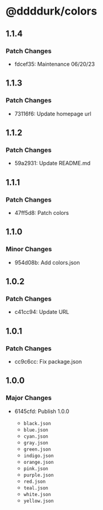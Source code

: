 # @ddddurk/colors

## 1.1.4

### Patch Changes

- fdcef35: Maintenance 06/20/23

## 1.1.3

### Patch Changes

- 73116f6: Update homepage url

## 1.1.2

### Patch Changes

- 59a2931: Update README.md

## 1.1.1

### Patch Changes

- 47ff5d8: Patch colors

## 1.1.0

### Minor Changes

- 954d08b: Add colors.json

## 1.0.2

### Patch Changes

- c41cc94: Update URL

## 1.0.1

### Patch Changes

- cc9c6cc: Fix package.json

## 1.0.0

### Major Changes

- 6145cfd: Publish 1.0.0

  - `black.json`
  - `blue.json`
  - `cyan.json`
  - `gray.json`
  - `green.json`
  - `indigo.json`
  - `orange.json`
  - `pink.json`
  - `purple.json`
  - `red.json`
  - `teal.json`
  - `white.json`
  - `yellow.json`
